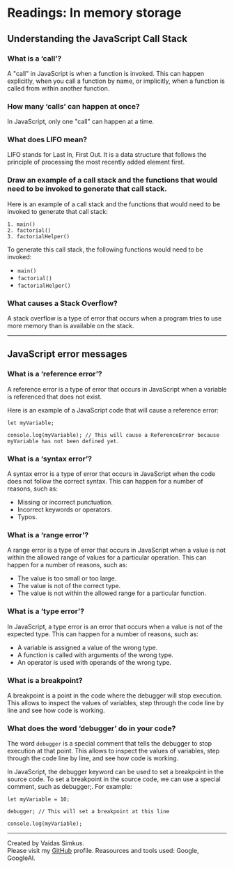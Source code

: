 # Readings: In memory storage

## Understanding the JavaScript Call Stack

### What is a ‘call’?

A "call" in JavaScript is when a function is invoked. This can happen explicitly, when you call a function by name, or implicitly, when a function is called from within another function.

### How many ‘calls’ can happen at once?

In JavaScript, only one "call" can happen at a time.

### What does LIFO mean?

LIFO stands for Last In, First Out. It is a data structure that follows the principle of processing the most recently added element first.

### Draw an example of a call stack and the functions that would need to be invoked to generate that call stack.

Here is an example of a call stack and the functions that would need to be invoked to generate that call stack:

```
1. main()
2. factorial()
3. factorialHelper()
```

To generate this call stack, the following functions would need to be invoked:

* `main()`
* `factorial()`
* `factorialHelper()`

### What causes a Stack Overflow?

A stack overflow is a type of error that occurs when a program tries to use more memory than is available on the stack.

***

## JavaScript error messages

### What is a ‘reference error’?

A reference error is a type of error that occurs in JavaScript when a variable is referenced that does not exist.

Here is an example of a JavaScript code that will cause a reference error:

```
let myVariable;

console.log(myVariable); // This will cause a ReferenceError because myVariable has not been defined yet.
```

### What is a ‘syntax error’?

A syntax error is a type of error that occurs in JavaScript when the code does not follow the correct syntax. This can happen for a number of reasons, such as:

* Missing or incorrect punctuation.
* Incorrect keywords or operators.
* Typos.

### What is a ‘range error’?

A range error is a type of error that occurs in JavaScript when a value is not within the allowed range of values for a particular operation. This can happen for a number of reasons, such as:

* The value is too small or too large.
* The value is not of the correct type.
* The value is not within the allowed range for a particular function.

### What is a ‘type error’?

In JavaScript, a type error is an error that occurs when a value is not of the expected type. This can happen for a number of reasons, such as:

* A variable is assigned a value of the wrong type.
* A function is called with arguments of the wrong type.
* An operator is used with operands of the wrong type.

### What is a breakpoint?

A breakpoint is a point in the code where the debugger will stop execution. This allows to inspect the values of variables, step through the code line by line and see how code is working.

### What does the word ‘debugger’ do in your code?

The word `debugger` is a special comment that tells the debugger to stop execution at that point. This allows to inspect the values of variables, step through the code line by line, and see how code is working.

In JavaScript, the debugger keyword can be used to set a breakpoint in the source code. To set a breakpoint in the source code, we can use a special comment, such as debugger;. For example:

```
let myVariable = 10;

debugger; // This will set a breakpoint at this line

console.log(myVariable);
```

***

Created by Vaidas Simkus.  
Please visit my [GitHub](https://github.com/MisterVaidas) profile.
Reasources and tools used: Google, GoogleAI.